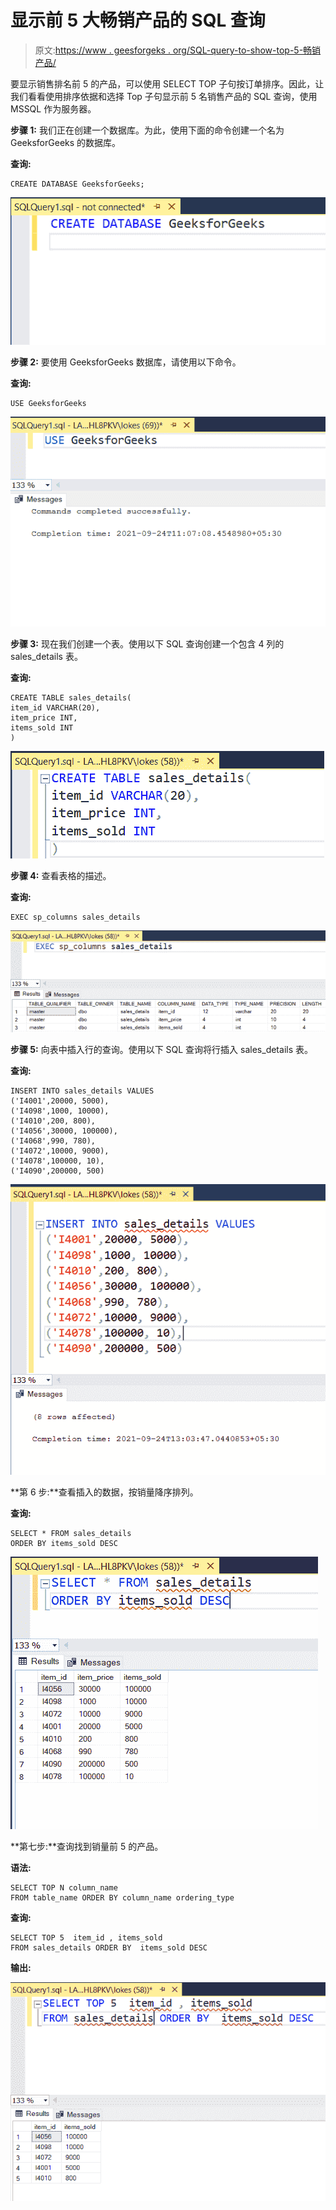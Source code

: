 # 显示前 5 大畅销产品的 SQL 查询

> 原文:[https://www . geesforgeks . org/SQL-query-to-show-top-5-畅销产品/](https://www.geeksforgeeks.org/sql-query-to-show-top-5-selling-products/)

要显示销售排名前 5 的产品，可以使用 SELECT TOP 子句按订单排序。因此，让我们看看使用排序依据和选择 Top 子句显示前 5 名销售产品的 SQL 查询，使用 MSSQL 作为服务器。

**步骤 1:** 我们正在创建一个数据库。为此，使用下面的命令创建一个名为 GeeksforGeeks 的数据库。

**查询:**

```
CREATE DATABASE GeeksforGeeks;
```

![](img/2ed7e288f80ff60f98fa3db2af850596.png)

**步骤 2:** 要使用 GeeksforGeeks 数据库，请使用以下命令。

**查询:**

```
USE GeeksforGeeks
```

![](img/ebb752830bebb50e61272eccfa43c405.png)

**步骤 3:** 现在我们创建一个表。使用以下 SQL 查询创建一个包含 4 列的 sales_details 表。

**查询:**

```
CREATE TABLE sales_details(
item_id VARCHAR(20),
item_price INT,
items_sold INT
)
```

![](img/016604a32214f800932a43f657fc1bdd.png)

**步骤 4:** 查看表格的描述。

**查询:**

```
EXEC sp_columns sales_details
```

![](img/d7065a29c1043a5203406c815ab44b37.png)

**步骤 5:** 向表中插入行的查询。使用以下 SQL 查询将行插入 sales_details 表。

**查询:**

```
INSERT INTO sales_details VALUES
('I4001',20000, 5000),
('I4098',1000, 10000),
('I4010',200, 800),
('I4056',30000, 100000),
('I4068',990, 780),
('I4072',10000, 9000),
('I4078',100000, 10),
('I4090',200000, 500)
```

![](img/8ee21280afe7505f805bf4cee1473c70.png)

**第 6 步:**查看插入的数据，按销量降序排列。

**查询:**

```
SELECT * FROM sales_details  
ORDER BY items_sold DESC
```

![](img/0b3ae5d5cd4fb9c1e72cab0161b600b4.png)

**第七步:**查询找到销量前 5 的产品。

**语法:**

```
SELECT TOP N column_name 
FROM table_name ORDER BY column_name ordering_type
```

**查询:**

```
SELECT TOP 5  item_id , items_sold  
FROM sales_details ORDER BY  items_sold DESC
```

**输出:**

![](img/8e72fb359d808e40f4065244f7144276.png)